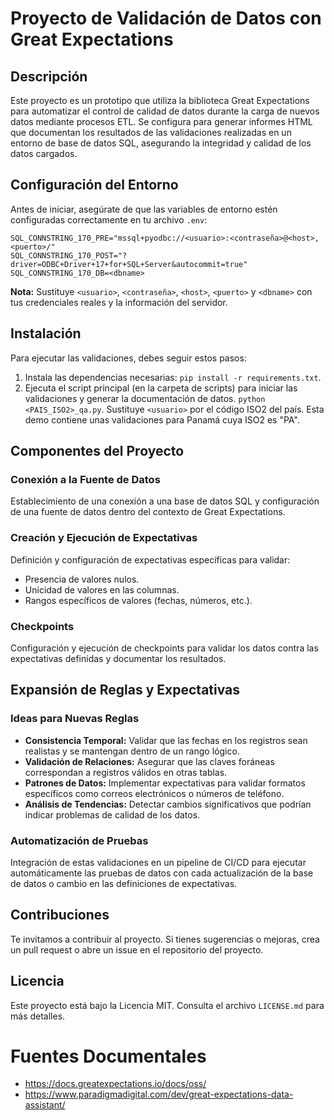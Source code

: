 # Proyecto de Validación de Datos con Great Expectations

## Descripción

Este proyecto es un prototipo que utiliza la biblioteca Great Expectations para automatizar el control de calidad de datos durante la carga de nuevos datos mediante procesos ETL. Se configura para generar informes HTML que documentan los resultados de las validaciones realizadas en un entorno de base de datos SQL, asegurando la integridad y calidad de los datos cargados.

## Configuración del Entorno

Antes de iniciar, asegúrate de que las variables de entorno estén configuradas correctamente en tu archivo `.env`:

```plaintext
SQL_CONNSTRING_170_PRE="mssql+pyodbc://<usuario>:<contraseña>@<host>,<puerto>/"
SQL_CONNSTRING_170_POST="?driver=ODBC+Driver+17+for+SQL+Server&autocommit=true"
SQL_CONNSTRING_170_DB=<dbname>
```

**Nota:** Sustituye `<usuario>`, `<contraseña>`, `<host>`, `<puerto>` y `<dbname>` con tus credenciales reales y la información del servidor.

## Instalación

Para ejecutar las validaciones, debes seguir estos pasos:

1. Instala las dependencias necesarias: `pip install -r requirements.txt`.
2. Ejecuta el script principal (en la carpeta de scripts) para iniciar las validaciones y generar la documentación de datos. `python <PAIS_ISO2>_qa.py`. Sustituye `<usuario>` por el código ISO2 del país. Esta demo contiene unas validaciones para Panamá cuya ISO2 es "PA".

## Componentes del Proyecto

### Conexión a la Fuente de Datos

Establecimiento de una conexión a una base de datos SQL y configuración de una fuente de datos dentro del contexto de Great Expectations.

### Creación y Ejecución de Expectativas

Definición y configuración de expectativas específicas para validar:

- Presencia de valores nulos.
- Unicidad de valores en las columnas.
- Rangos específicos de valores (fechas, números, etc.).

### Checkpoints

Configuración y ejecución de checkpoints para validar los datos contra las expectativas definidas y documentar los resultados.

## Expansión de Reglas y Expectativas

### Ideas para Nuevas Reglas

- **Consistencia Temporal:** Validar que las fechas en los registros sean realistas y se mantengan dentro de un rango lógico.
- **Validación de Relaciones:** Asegurar que las claves foráneas correspondan a registros válidos en otras tablas.
- **Patrones de Datos:** Implementar expectativas para validar formatos específicos como correos electrónicos o números de teléfono.
- **Análisis de Tendencias:** Detectar cambios significativos que podrían indicar problemas de calidad de los datos.

### Automatización de Pruebas

Integración de estas validaciones en un pipeline de CI/CD para ejecutar automáticamente las pruebas de datos con cada actualización de la base de datos o cambio en las definiciones de expectativas.

## Contribuciones

Te invitamos a contribuir al proyecto. Si tienes sugerencias o mejoras, crea un pull request o abre un issue en el repositorio del proyecto.

## Licencia

Este proyecto está bajo la Licencia MIT. Consulta el archivo `LICENSE.md` para más detalles.

# Fuentes Documentales

- https://docs.greatexpectations.io/docs/oss/
- https://www.paradigmadigital.com/dev/great-expectations-data-assistant/ 